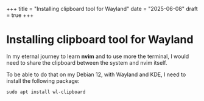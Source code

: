 +++
title = "Installing clipboard tool for Wayland"
date = "2025-06-08"
draft = true
+++

# Installing clipboard tool for Wayland

In my eternal journey to learn **nvim** and to use more the terminal, I would need to 
share the clipboard between the system and nvim itself.

To be able to do that on my Debian 12, with Wayland and KDE, I need to install the 
following package:

```
sudo apt install wl-clipboard
```

